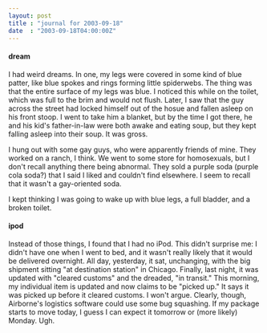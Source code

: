```yaml
---
layout: post
title : "journal for 2003-09-18"
date  : "2003-09-18T04:00:00Z"
---
```

<h4>dream</h4>I had weird dreams.  In one, my legs were covered in some kind of blue patter, like blue spokes and rings forming little spiderwebs.  The thing was that the entire surface of my legs was blue.  I noticed this while on the toilet, which was full to the brim and would not flush.  Later, I saw that the guy across the street had locked himself out of the hosue and fallen asleep on his front stoop.  I went to take him a blanket, but by the time I got there, he and his kid's father-in-law were both awake and eating soup, but they kept falling asleep into their soup.  It was gross.

I hung out with some gay guys, who were apparently friends of mine.  They worked on a ranch, I think.  We went to some store for homosexuals, but I don't recall anything there being abnormal.  They sold a purple soda (purple cola soda?) that I said I liked and couldn't find elsewhere.  I seem to recall that it wasn't a gay-oriented soda.

I kept thinking I was going to wake up with blue legs, a full bladder, and a broken toilet.<h4>ipod</h4>Instead of those things, I found that I had no iPod.  This didn't surprise me: I didn't have one when I went to bed, and it wasn't really likely that it would be delivered overnight.  All day, yesterday, it sat, unchanging, with the big shipment sitting "at destination station" in Chicago.  Finally, last night, it was updated with "cleared customs" and the dreaded, "in transit."  This morning, my individual item is updated and now claims to be "picked up."  It says it was picked up before it cleared customs.  I won't argue.  Clearly, though, Airborne's logistics software could use some bug squashing.  If my package starts to move today, I guess I can expect it tomorrow or (more likely) Monday.  Ugh.

